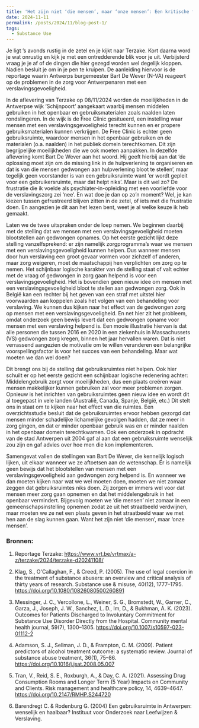 ```yaml
---
title: 'Het zijn niet ‘die mensen’, maar ‘onze mensen’: Een kritische factcheck van twee uitspraken van Bart De Wever omtrent middelengebruik.'
date: 2024-11-11
permalink: /posts/2024/11/blog-post-1/
tags:
  - Substance Use
---
```

Je ligt ’s avonds rustig in de zetel en je kijkt naar Terzake. Kort daarna word je wat onrustig en kijk je met een ontredderende blik voor je uit. Verbijsterd vraag je je af of de dingen die hier gezegd worden wel degelijk kloppen. Nadien besluit je om in je pen te kruipen. De aanleiding hiervoor is de reportage waarin Antwerps burgemeester Bart De Wever (N-VA) reageert op de problemen in de zorg voor Antwerpenaren met een verslavingsgevoeligheid.

In de aflevering van Terzake op 08/11/2024 worden de moeilijkheden in de Antwerpse wijk ‘Schijnpoort’ aangekaart waarbij mensen middelen gebruiken in het openbaar en gebruiksmaterialen zoals naalden laten rondslingeren. In de wijk is de Free Clinic gesitueerd, een instelling waar mensen met een verslavingsgevoeligheid terecht kunnen en er propere gebruiksmaterialen kunnen verkrijgen. De Free Clinic is echter geen gebruiksruimte, waardoor mensen in het openbaar gebruiken en de materialen (o.a. naalden) in het publiek domein terechtkomen. Dit zijn begrijpelijke moeilijkheden die we ook moeten aanpakken. In dezelfde aflevering komt Bart De Wever aan het woord. Hij geeft hierbij aan dat ‘de oplossing moet zijn om de missing link in de hulpverlening te organiseren en dat is van die mensen gedwongen aan hulpverlening bloot te stellen’, maar tegelijk geen voorstander is van een gebruiksruimte want ‘er wordt gepleit voor een gebruikersruimte, maar dat helpt niks’. Maar is dit wel zo? De frustratie die ik voelde als psychiater-in-opleiding met een voorliefde voor de verslavingszorg zei ‘nee’. En wat doe je dan op zo’n moment? Wel, je kan kiezen tussen gefrustreerd blijven zitten in de zetel, of iets met die frustratie doen. En aangezien je dit aan het lezen bent, weet je al welke keuze ik heb gemaakt.

Laten we de twee uitspraken onder de loep nemen. We beginnen daarbij met de stelling dat we mensen met een verslavingsgevoeligheid moeten blootstellen aan gedwongen opnames. Op het eerste gezicht lijkt deze stelling vanzelfsprekend: er zijn namelijk zorgprogramma’s waar we mensen met een verslavingsgevoeligheid kunnen helpen. Dus wanneer mensen door hun verslaving een groot gevaar vormen voor zichzelf of anderen, maar zorg weigeren, moet de maatschappij hen verplichten om zorg op te nemen. Het schijnbaar logische karakter van de stelling staat of valt echter met de vraag of gedwongen in zorg gaan helpend is voor een verslavingsgevoeligheid. Het is bovendien geen nieuw idee om mensen met een verslavingsgevoeligheid bloot te stellen aan gedwongen zorg. Ook in België kan een rechter bij het geven van een straf met uitstel hier voorwaarden aan koppelen zoals het volgen van een behandeling voor verslaving. We kunnen dus kijken naar het effect van de gedwongen zorg op mensen met een verslavingsgevoeligheid. En net hier zit het probleem, omdat onderzoek geen bewijs levert dat een gedwongen opname voor mensen met een verslaving helpend is. Een mooie illustratie hiervan is dat alle personen die tussen 2016 en 2020 in een ziekenhuis in Massachussets (VS) gedwongen zorg kregen, binnen het jaar hervallen waren. Dat is niet verrassend aangezien de motivatie om te willen veranderen een belangrijke voorspellingsfactor is voor het succes van een behandeling. Maar wat moeten we dan wel doen?

Dit brengt ons bij de stelling dat gebruiksruimtes niet helpen. Ook hier schuilt er op het eerste gezicht een schijnbaar logische redenering achter: Middelengebruik zorgt voor moeilijkheden, dus een plaats creëren waar mensen makkelijker kunnen gebruiken zal voor meer problemen zorgen. Opnieuw is het inrichten van gebruiksruimtes geen nieuw idee en wordt dit al toegepast in vele landen (Australië, Canada, Spanje, België, etc.) Dit stelt ons in staat om te kijken naar het effect van die ruimtes. Een overzichtsstudie besluit dat de gebruiksruimtes ervoor hebben gezorgd dat mensen minder schadelijke lichamelijke gevolgen hadden, dat ze meer in zorg gingen, en dat er minder openbaar gebruik was en er minder naalden in het openbaar domein terechtkwamen. Ook een onderzoek in opdracht van de stad Antwerpen uit 2004 gaf al aan dat een gebruiksruimte wenselijk zou zijn en gaf advies over hoe men die kon implementeren.

Samengevat vallen de stellingen van Bart De Wever, die kennelijk logisch lijken, uit elkaar wanneer we ze aftoetsen aan de wetenschap. Er is namelijk geen bewijs dat het blootstellen van mensen met een verslavingsgevoeligheid aan gedwongen zorg helpend is. En wanneer we dan moeten kijken naar wat we wel moeten doen, moeten we niet zomaar zeggen dat gebruiksruimtes niks doen. Zij zorgen er immers wel voor dat mensen meer zorg gaan opnemen en dat het middelengebruik in het openbaar vermindert. Bijgevolg moeten we ‘die mensen’ niet zomaar in een gemeenschapsinstelling opnemen zodat ze uit het straatbeeld verdwijnen, maar moeten we ze net een plaats geven in het straatbeeld waar we met hen aan de slag kunnen gaan. Want het zijn niet ‘die mensen’, maar ‘onze mensen’.

### Bronnen:

1) Reportage Terzake: https://www.vrt.be/vrtmax/a-z/terzake/2024/terzake-d20241108/

2) Klag, S., O'Callaghan, F., & Creed, P. (2005). The use of legal coercion in the treatment of substance abusers: an overview and critical analysis of thirty years of research. Substance use & misuse, 40(12), 1777–1795. https://doi.org/10.1080/10826080500260891

3) Messinger, J. C., Vercollone, L., Weiner, S. G., Bromstedt, W., Garner, C., Garza, J., Joseph, J. W., Sanchez, L. D., Im, D., & Bukhman, A. K. (2023). Outcomes for Patients Discharged to Involuntary Commitment for Substance Use Disorder Directly from the Hospital. Community mental health journal, 59(7), 1300–1305. https://doi.org/10.1007/s10597-023-01112-2

3) Adamson, S. J., Sellman, J. D., & Frampton, C. M. (2009). Patient predictors of alcohol treatment outcome: a systematic review. Journal of substance abuse treatment, 36(1), 75–86. https://doi.org/10.1016/j.jsat.2008.05.007

4) Tran, V., Reid, S. E., Roxburgh, A., & Day, C. A. (2021). Assessing Drug Consumption Rooms and Longer Term (5 Year) Impacts on Community and Clients. Risk management and healthcare policy, 14, 4639–4647. https://doi.org/10.2147/RMHP.S244720

5) Barendregt C. & Rodenburg G. (2004) Een gebruiksruimte in Antwerpen:
wenselijk en haalbaar? Instituut voor Onderzoek naar Leefwijzen & Verslaving.
